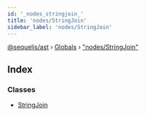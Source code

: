 ```yaml
---
id: '_nodes_stringjoin_'
title: 'nodes/StringJoin'
sidebar_label: 'nodes/StringJoin'
---
```


[@sequeljs/ast](../index.md) › [Globals](../globals.md) ›
["nodes/StringJoin"](_nodes_stringjoin_.md)

## Index

### Classes

- [StringJoin](../classes/_nodes_stringjoin_.stringjoin.md)
